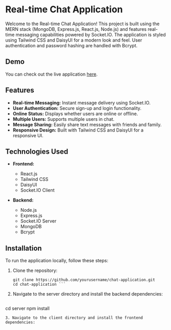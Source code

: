 # Real-time Chat Application

Welcome to the Real-time Chat Application! This project is built using the MERN stack (MongoDB, Express.js, React.js, Node.js) and features real-time messaging capabilities powered by Socket.IO. The application is styled using Tailwind CSS and DaisyUI for a modern look and feel. User authentication and password hashing are handled with Bcrypt.

## Demo

You can check out the live application [here](https://realtime-chat-app-g5h6.onrender.com/login).

## Features

- **Real-time Messaging:** Instant message delivery using Socket.IO.
- **User Authentication:** Secure sign-up and login functionality.
- **Online Status:** Displays whether users are online or offline.
- **Multiple Users:** Supports multiple users in chat.
- **Message Sharing:** Easily share text messages with friends and family.
- **Responsive Design:** Built with Tailwind CSS and DaisyUI for a responsive UI.

## Technologies Used

- **Frontend:** 
  - React.js
  - Tailwind CSS
  - DaisyUI
  - Socket.IO Client

- **Backend:** 
  - Node.js
  - Express.js
  - Socket.IO Server
  - MongoDB
  - Bcrypt

## Installation

To run the application locally, follow these steps:

1. Clone the repository:
   ```
   git clone https://github.com/yourusername/chat-application.git
   cd chat-application ```
2. Navigate to the server directory and install the backend dependencies:
   ```
  cd server
  npm install
  ```
3. Navigate to the client directory and install the frontend dependencies:
